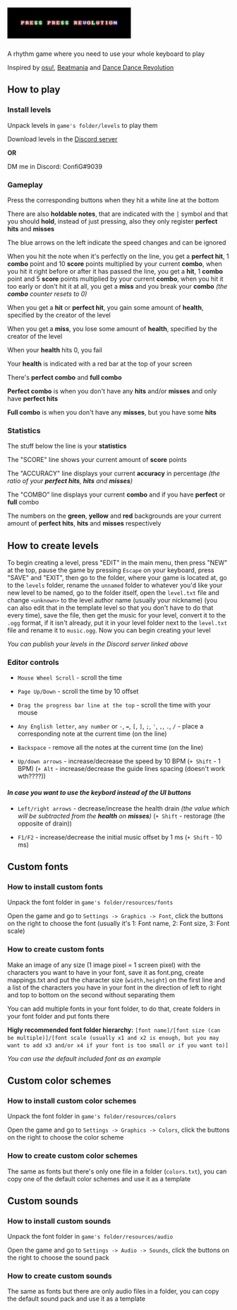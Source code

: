# ![Press Press Revolution](banner.png)
A rhythm game where you need to use your whole keyboard to play

Inspired by [osu!](https://osu.ppy.sh), [Beatmania](https://en.wikipedia.org/wiki/Beatmania) and [Dance Dance Revolution](https://en.wikipedia.org/wiki/Dance_Dance_Revolution)


## How to play
### Install levels
Unpack levels in `game's folder/levels` to play them

Download levels in the [Discord server](https://discord.gg/AuYUVs5)

**OR**

DM me in Discord: ConfiG#9039

### Gameplay
Press the corresponding buttons when they hit a white line at the bottom

There are also **holdable notes**, that are indicated with the `│` symbol and that you should **hold**, instead of just pressing,
also they only register **perfect hits** and **misses**

The blue arrows on the left indicate the speed changes and can be ignored

When you hit the note when it's perfectly on the line, you get a **perfect hit**, 1 **combo** point and 10 **score** points multiplied by your current **combo**,
 when you hit it right before or after it has passed the line, you get a **hit**, 1 **combo** point and 5 **score** points multiplied by your current **combo**,
 when you hit it too early or don't hit it at all, you get a **miss** and you break your **combo** *(the **combo** counter resets to 0)*
 
When you get a **hit** or **perfect hit**, you gain some amount of **health**, specified by the creator of the level

When you get a **miss**, you lose some amount of **health**, specified by the creator of the level

When your **health** hits 0, you fail

Your **health** is indicated with a red bar at the top of your screen

There's **perfect combo** and **full combo**

**Perfect combo** is when you don't have any **hits** and/or **misses** and only have **perfect hits**

**Full combo** is when you don't have any **misses**, but you have some **hits**

### Statistics
The stuff below the line is your **statistics**

The "SCORE" line shows your current amount of **score** points

The "ACCURACY" line displays your current **accuracy** in percentage *(the ratio of your **perfect hits**, **hits** and **misses**)*

The "COMBO" line displays your current **combo** and if you have **perfect** or **full** combo

The numbers on the **green**, **yellow** and **red** backgrounds are your current amount of **perfect hits**, **hits** and **misses** respectively

## How to create levels
To begin creating a level, press "EDIT" in the main menu, then press "NEW" at the top,
pause the game by pressing `Escape` on your keyboard, press "SAVE" and "EXIT",
then go to the folder, where your game is located at, go to the `levels` folder,
rename the `unnamed` folder to whatever you'd like your new level to be named,
go to the folder itself, open the `level.txt` file and change `<unknown>` to the level author name (usually your nickname) 
(you can also edit that in the template level so that you don't have to do that every time), save the file,
then get the music for your level, convert it to the `.ogg` format, if it isn't already,
put it in your level folder next to the `level.txt` file and rename it to `music.ogg`.
Now you can begin creating your level

*You can publish your levels in the Discord server linked above*

### Editor controls
- `Mouse Wheel Scroll` - scroll the time

- `Page Up/Down` - scroll the time by 10 offset

- `Drag the progress bar line at the top` - scroll the time with your mouse

- `Any English letter`, `any number` or `-`, `=`, `[`, `]`, `;`, `'`, `,`, `.`, `/` - place a corresponding note at the current time (on the line)

- `Backspace` - remove all the notes at the current time (on the line)

- `Up/down arrows` - increase/decrease the speed by 10 BPM (`+ Shift` - 1 BPM) (`+ Alt` - increase/decrease the guide lines spacing (doesn't work wth????))

#### _In case you want to use the keybord instead of the UI buttons_
- `Left/right arrows` - decrease/increase the health drain *(the value which will be subtracted from the **health** on **misses**)* (`+ Shift` - restorage (the opposite of drain))

- `F1/F2` - increase/decrease the initial music offset by 1 ms (`+ Shift` - 10 ms)

## Custom fonts
### How to install custom fonts
Unpack the font folder in `game's folder/resources/fonts`

Open the game and go to `Settings -> Graphics -> Font`, click the buttons on the right to choose the font (usually it's 1: Font name, 2: Font size, 3: Font scale)

### How to create custom fonts
Make an image of any size (1 image pixel = 1 screen pixel) with the characters you want to have in your font, save it as font.png, create mappings.txt and put the character size (`width,height`) on the first line and a list of the characters you have in your font in the direction of left to right and top to bottom on the second without separating them

You can add multiple fonts in your font folder, to do that, create folders in your font folder and put fonts there

**Higly recommended font folder hierarchy:** `[font name]/[font size (can be multiple)]/[font scale (usually x1 and x2 is enough, but you may want to add x3 and/or x4 if your font is too small or if you want to)]`

*You can use the default included font as an example*

## Custom color schemes
### How to install custom color schemes
Unpack the font folder in `game's folder/resources/colors`

Open the game and go to `Settings -> Graphics -> Colors`, click the buttons on the right to choose the color scheme

### How to create custom color schemes
The same as fonts but there's only one file in a folder (`colors.txt`), you can copy one of the default color schemes and use it as a template

## Custom sounds
### How to install custom sounds
Unpack the font folder in `game's folder/resources/audio`

Open the game and go to `Settings -> Audio -> Sounds`, click the buttons on the right to choose the sound pack

### How to create custom sounds
The same as fonts but there are only audio files in a folder, you can copy the default sound pack and use it as a template

